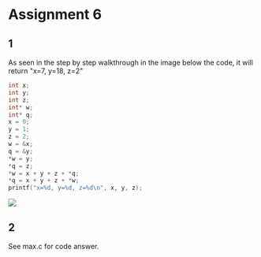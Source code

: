 # Assignment 6

## 1
As seen in the step by step walkthrough in the image below the code, it will return "x=7, y=18, z=2"

```c
int x;
int y;
int z;
int* w;
int* q;
x = 0;
y = 1;
z = 2;
w = &x;
q = &y;
*w = y;
*q = z;
*w = x + y + z + *q;
*q = x + y + z + *w;
printf("x=%d, y=%d, z=%d\n", x, y, z);
```

![](exercise1.jpeg)

## 2
See max.c for code answer.
